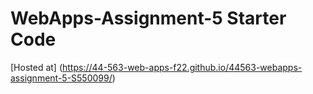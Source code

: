 # WebApps-Assignment-5 Starter Code
[Hosted at] (https://44-563-web-apps-f22.github.io/44563-webapps-assignment-5-S550099/)